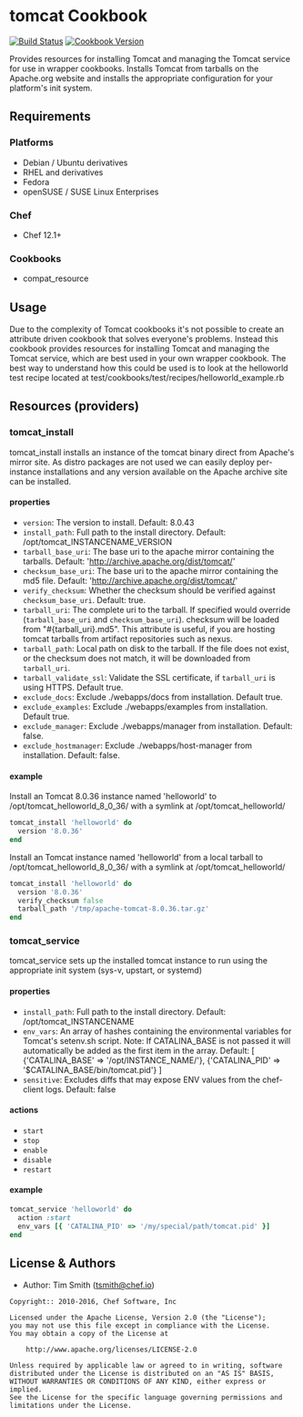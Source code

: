 # tomcat Cookbook

[![Build Status](https://travis-ci.org/chef-cookbooks/tomcat.svg?branch=master)](https://travis-ci.org/chef-cookbooks/tomcat) [![Cookbook Version](https://img.shields.io/cookbook/v/tomcat.svg)](https://supermarket.chef.io/cookbooks/tomcat)

Provides resources for installing Tomcat and managing the Tomcat service for use in wrapper cookbooks. Installs Tomcat from tarballs on the Apache.org website and installs the appropriate configuration for your platform's init system.

## Requirements

### Platforms

- Debian / Ubuntu derivatives
- RHEL and derivatives
- Fedora
- openSUSE / SUSE Linux Enterprises

### Chef

- Chef 12.1+

### Cookbooks

- compat_resource

## Usage

Due to the complexity of Tomcat cookbooks it's not possible to create an attribute driven cookbook that solves everyone's problems. Instead this cookbook provides resources for installing Tomcat and managing the Tomcat service, which are best used in your own wrapper cookbook. The best way to understand how this could be used is to look at the helloworld test recipe located at test/cookbooks/test/recipes/helloworld_example.rb

## Resources (providers)

### tomcat_install

tomcat_install installs an instance of the tomcat binary direct from Apache's mirror site. As distro packages are not used we can easily deploy per-instance installations and any version available on the Apache archive site can be installed.

#### properties

- `version`: The version to install. Default: 8.0.43
- `install_path`: Full path to the install directory. Default: /opt/tomcat_INSTANCENAME_VERSION
- `tarball_base_uri`: The base uri to the apache mirror containing the tarballs. Default: '<http://archive.apache.org/dist/tomcat/>'
- `checksum_base_uri`: The base uri to the apache mirror containing the md5 file. Default: '<http://archive.apache.org/dist/tomcat/>'
- `verify_checksum`: Whether the checksum should be verified against `checksum_base_uri`.  Default: true.
- `tarball_uri`: The complete uri to the tarball. If specified would override (`tarball_base_uri` and `checksum_base_uri`). checksum will be loaded from "#{tarball_uri}.md5". This attribute is useful, if you are hosting tomcat tarballs from artifact repositories such as nexus.
- `tarball_path`: Local path on disk to the tarball.  If the file does not exist, or the checksum does not match, it will be downloaded from `tarball_uri`.
- `tarball_validate_ssl`: Validate the SSL certificate, if `tarball_uri` is using HTTPS. Default true.
- `exclude_docs`: Exclude ./webapps/docs from installation. Default true.
- `exclude_examples`: Exclude ./webapps/examples from installation. Default true.
- `exclude_manager`: Exclude ./webapps/manager from installation. Default: false.
- `exclude_hostmanager`: Exclude ./webapps/host-manager from installation. Default: false.

#### example

Install an Tomcat 8.0.36 instance named 'helloworld' to /opt/tomcat_helloworld_8_0_36/ with a symlink at /opt/tomcat_helloworld/

```ruby
tomcat_install 'helloworld' do
  version '8.0.36'
end
```

Install an Tomcat instance named 'helloworld' from a local tarball to /opt/tomcat_helloworld_8_0_36/ with a symlink at /opt/tomcat_helloworld/
```ruby
tomcat_install 'helloworld' do
  version '8.0.36'
  verify_checksum false
  tarball_path '/tmp/apache-tomcat-8.0.36.tar.gz'
end
```

### tomcat_service

tomcat_service sets up the installed tomcat instance to run using the appropriate init system (sys-v, upstart, or systemd)

#### properties

- `install_path`: Full path to the install directory. Default: /opt/tomcat_INSTANCENAME
- `env_vars`: An array of hashes containing the environmental variables for Tomcat's setenv.sh script. Note: If CATALINA_BASE is not passed it will automatically be added as the first item in the array. Default: [ {'CATALINA_BASE' => '/opt/INSTANCE_NAME/'}, {'CATALINA_PID' => '$CATALINA_BASE/bin/tomcat.pid'} ]
- `sensitive`: Excludes diffs that may expose ENV values from the chef-client logs. Default: false

#### actions

- `start`
- `stop`
- `enable`
- `disable`
- `restart`

#### example

```ruby
tomcat_service 'helloworld' do
  action :start
  env_vars [{ 'CATALINA_PID' => '/my/special/path/tomcat.pid' }]
end
```

## License & Authors

- Author: Tim Smith ([tsmith@chef.io](mailto:tsmith@chef.io))

```text
Copyright:: 2010-2016, Chef Software, Inc

Licensed under the Apache License, Version 2.0 (the "License");
you may not use this file except in compliance with the License.
You may obtain a copy of the License at

    http://www.apache.org/licenses/LICENSE-2.0

Unless required by applicable law or agreed to in writing, software
distributed under the License is distributed on an "AS IS" BASIS,
WITHOUT WARRANTIES OR CONDITIONS OF ANY KIND, either express or implied.
See the License for the specific language governing permissions and
limitations under the License.
```
